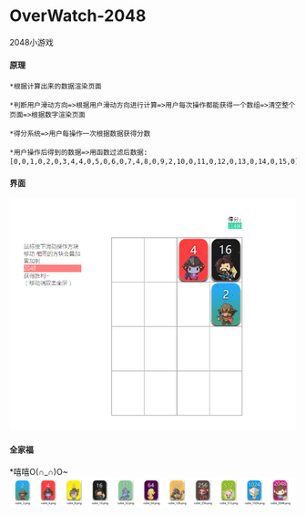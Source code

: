 # OverWatch-2048
2048小游戏
#### 原理
 ```
*根据计算出来的数据渲染页面

*判断用户滑动方向=>根据用户滑动方向进行计算=>用户每次操作都能获得一个数组=>清空整个页面=>根据数字渲染页面

*得分系统=>用户每操作一次根据数据获得分数

*用户操作后得到的数据=>用函数过滤后数据:[0,0,1,0,2,0,3,4,4,0,5,0,6,0,7,4,8,0,9,2,10,0,11,0,12,0,13,0,14,0,15,0]
 ```

#### 界面
![](https://github.com/ResJay/OverWatch-2048/blob/master/2048/QQ%E6%88%AA%E5%9B%BE20170702015344.png?raw=true)

#### 全家福
*嘻嘻O(∩_∩)O~
![](https://github.com/ResJay/OverWatch-2048/blob/master/2048/QQ%E5%9B%BE%E7%89%8720170702014415.png?raw=true)
